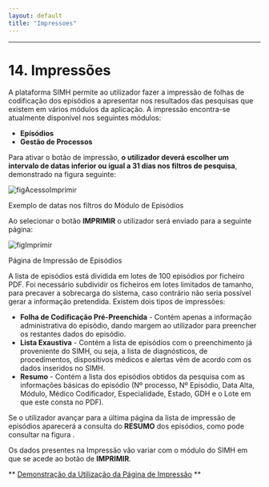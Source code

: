 ```yaml
---
layout: default
title: "Impressoes"
---
```



---
<div id="impressoes"></div>

# 14. Impressões

A plataforma SIMH permite ao utilizador fazer a impressão de folhas de codificação dos episódios a apresentar nos resultados das pesquisas que existem em vários módulos da aplicação.
A impressão encontra-se atualmente disponível nos seguintes módulos:

* **Episódios**
* **Gestão de Processos**

Para ativar o botão de impressão, **o utilizador deverá escolher um intervalo de datas inferior ou igual a 31 dias nos filtros de pesquisa**, demonstrado na figura seguinte:

![figAcessoImprimir](img/pages/15_1.jpg) 

<p class="caption" id="figAcessoImprimir">Exemplo de datas nos filtros do Módulo de Episódios</p>

Ao selecionar o botão **IMPRIMIR** o utilizador será enviado para a seguinte página:

![figImprimir](img/pages/15_2.jpg) 

<p class="caption" id="figImprimir">Página de Impressão de Episódios</p>

A lista de episódios está dividida em lotes de 100 episódios por ficheiro PDF. Foi necessário subdividir os ficheiros em lotes limitados de tamanho, para precaver a sobrecarga do sistema, caso contrário não seria possível gerar a informação pretendida.
Existem dois tipos de impressões:

* **Folha de Codificação Pré-Preenchida** - Contém apenas a informação administrativa do episódio, dando margem ao utilizador para preencher os restantes dados do episódio.
* **Lista Exaustiva** - Contém a lista de episódios com o preenchimento já proveniente do SIMH, ou seja, a lista de diagnósticos, de procedimentos, dispositivos médicos e alertas vêm de acordo com os dados inseridos no SIMH.
* **Resumo** - Contém a lista dos episódios obtidos da pesquisa com as informações básicas do episódio (Nº processo, Nº Episódio, Data Alta, Módulo, Médico Codificador, Especialidade, Estado, GDH e o Lote em que este consta no PDF).

Se o utilizador avançar para a última página da lista de impressão de episódios aparecerá a consulta do **RESUMO** dos episódios, como pode consultar na figura [](#figImprimir). 

Os dados presentes na Impressão vão variar com o módulo do SIMH em que se acede ao botão de **IMPRIMIR**.


** <a style="text-align: center;" href="./file/SIMHdemo.mp4">Demonstração da Utilização da Página de Impressão</a> **
